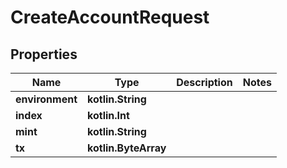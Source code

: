 
# CreateAccountRequest

## Properties
Name | Type | Description | Notes
------------ | ------------- | ------------- | -------------
**environment** | **kotlin.String** |  | 
**index** | **kotlin.Int** |  | 
**mint** | **kotlin.String** |  | 
**tx** | **kotlin.ByteArray** |  | 



